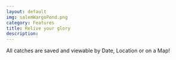 ```yaml
---
layout: default
img: salemWargoPond.png
category: Features
title: Relive your glory
description: 
---
```

  All catches are saved and viewable by Date, Location or on a Map! 
